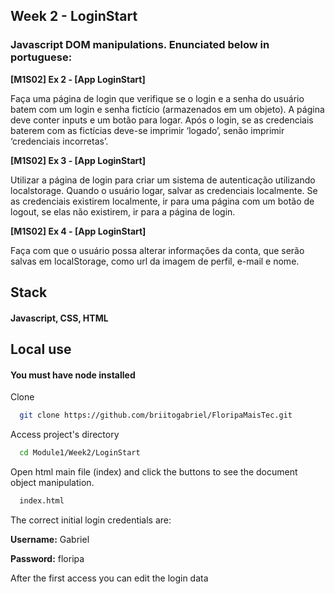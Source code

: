 
## Week 2 - LoginStart

### Javascript DOM manipulations. Enunciated below in portuguese:

**[M1S02] Ex 2 - [App LoginStart]**

Faça uma página de login que verifique se o login e a senha do usuário batem com um login e senha fictício (armazenados em um objeto). A página deve conter inputs e um botão para logar. Após o login, se as credenciais baterem com as fictícias deve-se imprimir ‘logado’, senão imprimir ‘credenciais incorretas’.

**[M1S02] Ex 3 - [App LoginStart]**

Utilizar a página de login para criar um sistema de autenticação utilizando localstorage. Quando o usuário logar, salvar as credenciais localmente. Se as credenciais existirem localmente, ir para uma página com um botão de logout, se elas não existirem, ir para a página de login.

**[M1S02] Ex 4 - [App LoginStart]**

Faça com que o usuário possa alterar informações da conta, que serão salvas em localStorage, como url da imagem de perfil, e-mail e nome.
## Stack

#### Javascript, CSS, HTML
## Local use

#### You must have node installed
Clone

```bash
  git clone https://github.com/briitogabriel/FloripaMaisTec.git
```

Access project's directory

```bash
  cd Module1/Week2/LoginStart
```

Open html main file (index) and click the buttons to see the document object manipulation.

```bash
  index.html
```

The correct initial login credentials are:

**Username:** Gabriel

**Password:** floripa

After the first access you can edit the login data